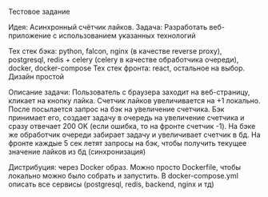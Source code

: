 Тестовое задание

Идея: Асинхронный счётчик лайков.
Задача: Разработать веб-приложение с использованием указанных технологий

Тех стек бэка: python, falcon, nginx (в качестве reverse proxy), postgresql, redis + celery (celery в качестве обработчика очереди), docker, docker-compose
Тех стек фронта: react, остальное на выбор. Дизайн простой

Описание задачи: Пользователь с браузера заходит на веб-страницу, кликает на кнопку лайка. Счетчик лайков увеличивается на +1 локально. После посылается запрос на бэк на увеличение счетчика. Бэк принимает его, создает задачу в очередь на увеличение счетчика и сразу отвечает 200 OK (если ошибка, то на фронте счетчик -1). На бэке же обработчик очереди забирает задачу и увеличивает счетчик в бд. На фронте каждые 5 сек летят запросы на бэк, чтобы получить текущее значение лайков из бд (синхронизация)

Дистрибуция: через Docker образ. Можно просто Dockerfile, чтобы локально можно было собрать и запустить. В docker-compose.yml описать все сервисы (postgresql, redis, backend, nginx и тд)